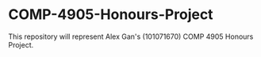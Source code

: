 # COMP-4905-Honours-Project
This repository will represent Alex Gan's (101071670) COMP 4905 Honours Project.
